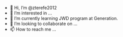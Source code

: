 - 👋 Hi, I’m @zterefe2012
- 👀 I’m interested in ...
- 🌱 I’m currently learning JWD program at Generation.
- 💞️ I’m looking to collaborate on ...
- 📫 How to reach me ...

<!---
zterefe2012/zterefe2012 is a ✨ special ✨ repository because its `README.md` (this file) appears on your GitHub profile.
You can click the Preview link to take a look at your changes.
--->
